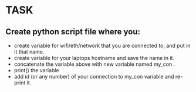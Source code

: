 # TASK
## Create python script file where you:
- create variable for wifi/eth/network that you are connected to, and put in it that name.
- create variable for your laptops hostname and save the name in it.
- concatenate the variable above with new variable named my_con .
- print() the variable
- add id (or any number) of your connection to my_con variable and re-print it. 
